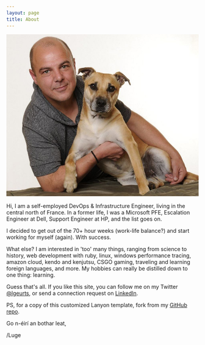 ```yaml
---
layout: page
title: About
---
```


![Here I am with my dog Tigger.](/assets/portrait.jpg)

Hi, I am a self-employed DevOps & Infrastructure Engineer, living in the central north of France.
In a former life, I was a Microsoft PFE, Escalation Engineer at Dell, Support Engineer at HP, and the list goes on.

I decided to get out of the 70+ hour weeks (work-life balance?) and start working for myself (again). With success.

What else? I am interested in 'too' many things, ranging from science to history, web development with ruby, linux, windows performance tracing, amazon cloud, kendo and kenjutsu, CSGO gaming, traveling and learning foreign languages, and more. My hobbies can really be distilled down to one thing: learning.

Guess that's all. If you like this site, you can follow me on my Twitter [@lgeurts](https://twitter.com/lgeurts), or send a connection request on [LinkedIn](https://www.linkedin.com/in/lucgeurts).

PS, for a copy of this customized Lanyon template, fork from my [GitHub repo](https://github.com/lgeurts/lgeurts.github.io).

Go n-éirí an bothar leat,

/Luge
